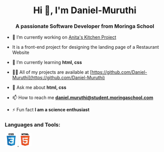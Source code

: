 <h1 align="center">Hi 👋, I'm Daniel-Muruthi</h1>
<h3 align="center">A passionate Software Developer from Moringa School</h3>

- 🔭 I’m currently working on [Anita's Kitchen Project]((https://choosealicense.com/licenses/mit/))
- It is a front-end project for designing the landing page of a Restaurant Website

- 🌱 I’m currently learning **html, css**

- 👨‍💻 All of my projects are available at [https://github.com/Daniel-Muruthi](https://github.com/Daniel-Muruthi)

- 💬 Ask me about **html, css**

- 📫 How to reach me **daniel.muruthi@student.moringaschool.com**

- ⚡ Fun fact **I am a science enthusiast**


<h3 align="left">Languages and Tools:</h3>
<p align="left"> <a href="https://www.w3schools.com/css/" target="_blank"> <img src="https://raw.githubusercontent.com/devicons/devicon/master/icons/css3/css3-original-wordmark.svg" alt="css3" width="40" height="40"/> </a> <a href="https://www.w3.org/html/" target="_blank"> <img src="https://raw.githubusercontent.com/devicons/devicon/master/icons/html5/html5-original-wordmark.svg" alt="html5" width="40" height="40"/> </a> </p>

